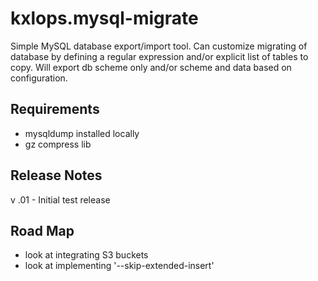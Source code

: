 # kxlops.mysql-migrate

Simple MySQL database export/import tool. Can customize migrating of database by defining a regular expression and/or explicit list of tables to copy. Will export db scheme only and/or scheme and data based on configuration.


## Requirements

* mysqldump installed locally
* gz compress lib

## Release Notes

v .01 - Initial test release

## Road Map

* look at integrating S3 buckets
* look at implementing '--skip-extended-insert'

